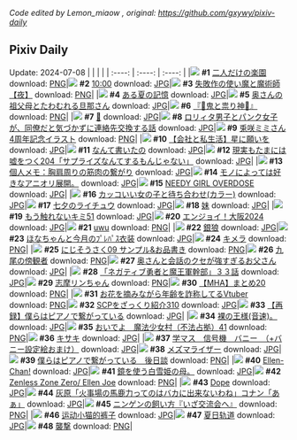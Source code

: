*Code edited by Lemon_miaow , original: https://github.com/gxywy/pixiv-daily*
## Pixiv Daily 
Update: 2024-07-08
|      |      |      |
| :----: | :----: | :----: |
|![](https://pximg.lemonmiaow.xyz/c/240x480/img-master/img/2024/07/06/00/00/33/120269913_p0_master1200.jpg) **#1** [二人だけの楽園](https://www.pixiv.net/artworks/120269913) download: [PNG](https://pximg.lemonmiaow.xyz/img-original/img/2024/07/06/00/00/33/120269913_p0.png)|![](https://pximg.lemonmiaow.xyz/c/240x480/img-master/img/2024/07/06/04/54/56/120275682_p0_master1200.jpg) **#2** [10:00](https://www.pixiv.net/artworks/120275682) download: [JPG](https://pximg.lemonmiaow.xyz/img-original/img/2024/07/06/04/54/56/120275682_p0.jpg)|![](https://pximg.lemonmiaow.xyz/c/240x480/img-master/img/2024/07/06/10/53/56/120280640_p0_master1200.jpg) **#3** [失敗作の使い魔と魔術師【夜】](https://www.pixiv.net/artworks/120280640) download: [PNG](https://pximg.lemonmiaow.xyz/img-original/img/2024/07/06/10/53/56/120280640_p0.png)|
|![](https://pximg.lemonmiaow.xyz/c/240x480/img-master/img/2024/07/07/00/00/33/120301131_p0_master1200.jpg) **#4** [ある夏の記憶](https://www.pixiv.net/artworks/120301131) download: [JPG](https://pximg.lemonmiaow.xyz/img-original/img/2024/07/07/00/00/33/120301131_p0.jpg)|![](https://pximg.lemonmiaow.xyz/c/240x480/img-master/img/2024/07/06/00/05/29/120270365_p0_master1200.jpg) **#5** [奥さんの祖父母とたわむれる旦那さん](https://www.pixiv.net/artworks/120270365) download: [JPG](https://pximg.lemonmiaow.xyz/img-original/img/2024/07/06/00/05/29/120270365_p0.jpg)|![](https://pximg.lemonmiaow.xyz/c/240x480/img-master/img/2024/07/07/16/28/51/120320695_p0_master1200.jpg) **#6** [『👹鬼と祟り神🐉』](https://www.pixiv.net/artworks/120320695) download: [PNG](https://pximg.lemonmiaow.xyz/img-original/img/2024/07/07/16/28/51/120320695_p0.png)|
|![](https://pximg.lemonmiaow.xyz/c/240x480/img-master/img/2024/07/06/00/00/35/120269925_p0_master1200.jpg) **#7** [🌸](https://www.pixiv.net/artworks/120269925) download: [JPG](https://pximg.lemonmiaow.xyz/img-original/img/2024/07/06/00/00/35/120269925_p0.jpg)|![](https://pximg.lemonmiaow.xyz/c/240x480/img-master/img/2024/07/06/12/01/23/120282017_p0_master1200.jpg) **#8** [ロリィタ男子とパンク女子が、同僚だと気づかずに連絡先交換する話](https://www.pixiv.net/artworks/120282017) download: [JPG](https://pximg.lemonmiaow.xyz/img-original/img/2024/07/06/12/01/23/120282017_p0.jpg)|![](https://pximg.lemonmiaow.xyz/c/240x480/img-master/img/2024/07/06/00/00/40/120269951_p0_master1200.jpg) **#9** [兎咲ミミさん4周年記念イラスト](https://www.pixiv.net/artworks/120269951) download: [PNG](https://pximg.lemonmiaow.xyz/img-original/img/2024/07/06/00/00/40/120269951_p0.png)|
|![](https://pximg.lemonmiaow.xyz/c/240x480/img-master/img/2024/07/07/17/03/52/120321580_p0_master1200.jpg) **#10** [【会社と私生活】星に願いを](https://www.pixiv.net/artworks/120321580) download: [JPG](https://pximg.lemonmiaow.xyz/img-original/img/2024/07/07/17/03/52/120321580_p0.jpg)|![](https://pximg.lemonmiaow.xyz/c/240x480/img-master/img/2024/07/07/07/30/02/120309579_p0_master1200.jpg) **#11** [なんて書いたの](https://www.pixiv.net/artworks/120309579) download: [JPG](https://pximg.lemonmiaow.xyz/img-original/img/2024/07/07/07/30/02/120309579_p0.jpg)|![](https://pximg.lemonmiaow.xyz/c/240x480/img-master/img/2024/07/07/20/26/35/120323122_p0_master1200.jpg) **#12** [現実もたまには嘘をつく204「サプライズなんてするもんじゃない」](https://www.pixiv.net/artworks/120323122) download: [JPG](https://pximg.lemonmiaow.xyz/img-original/img/2024/07/07/20/26/35/120323122_p0.jpg)|
|![](https://pximg.lemonmiaow.xyz/c/240x480/img-master/img/2024/07/06/06/00/12/120276432_p0_master1200.jpg) **#13** [個人メモ：胸肩周りの筋肉の繋がり](https://www.pixiv.net/artworks/120276432) download: [JPG](https://pximg.lemonmiaow.xyz/img-original/img/2024/07/06/06/00/12/120276432_p0.jpg)|![](https://pximg.lemonmiaow.xyz/c/240x480/img-master/img/2024/07/06/10/38/11/120280378_p0_master1200.jpg) **#14** [モノによっては好きなアニオリ展開。](https://www.pixiv.net/artworks/120280378) download: [JPG](https://pximg.lemonmiaow.xyz/img-original/img/2024/07/06/10/38/11/120280378_p0.jpg)|![](https://pximg.lemonmiaow.xyz/c/240x480/img-master/img/2024/07/07/00/00/46/120301178_p0_master1200.jpg) **#15** [NEEDY GIRL OVERDOSE](https://www.pixiv.net/artworks/120301178) download: [JPG](https://pximg.lemonmiaow.xyz/img-original/img/2024/07/07/00/00/46/120301178_p0.jpg)|
|![](https://pximg.lemonmiaow.xyz/c/240x480/img-master/img/2024/07/07/12/00/37/120314565_p0_master1200.jpg) **#16** [カッコいい女の子と待ち合わせ(カラー)](https://www.pixiv.net/artworks/120314565) download: [JPG](https://pximg.lemonmiaow.xyz/img-original/img/2024/07/07/12/00/37/120314565_p0.jpg)|![](https://pximg.lemonmiaow.xyz/c/240x480/img-master/img/2024/07/06/13/15/03/120283420_p0_master1200.jpg) **#17** [七夕のライチュウ](https://www.pixiv.net/artworks/120283420) download: [JPG](https://pximg.lemonmiaow.xyz/img-original/img/2024/07/06/13/15/03/120283420_p0.jpg)|![](https://pximg.lemonmiaow.xyz/c/240x480/img-master/img/2024/07/06/21/57/16/120296504_p0_master1200.jpg) **#18** [妹](https://www.pixiv.net/artworks/120296504) download: [JPG](https://pximg.lemonmiaow.xyz/img-original/img/2024/07/06/21/57/16/120296504_p0.jpg)|
|![](https://pximg.lemonmiaow.xyz/c/240x480/img-master/img/2024/07/06/00/02/51/120270198_p0_master1200.jpg) **#19** [もう触れないキミ51](https://www.pixiv.net/artworks/120270198) download: [JPG](https://pximg.lemonmiaow.xyz/img-original/img/2024/07/06/00/02/51/120270198_p0.jpg)|![](https://pximg.lemonmiaow.xyz/c/240x480/img-master/img/2024/07/06/00/00/27/120269874_p0_master1200.jpg) **#20** [エンジョイ！大阪2024](https://www.pixiv.net/artworks/120269874) download: [JPG](https://pximg.lemonmiaow.xyz/img-original/img/2024/07/06/00/00/27/120269874_p0.jpg)|![](https://pximg.lemonmiaow.xyz/c/240x480/img-master/img/2024/07/06/10/34/57/120280324_p0_master1200.jpg) **#21** [uwu](https://www.pixiv.net/artworks/120280324) download: [PNG](https://pximg.lemonmiaow.xyz/img-original/img/2024/07/06/10/34/57/120280324_p0.png)|
|![](https://pximg.lemonmiaow.xyz/c/240x480/img-master/img/2024/07/06/18/00/10/120289442_p0_master1200.jpg) **#22** [銀狼](https://www.pixiv.net/artworks/120289442) download: [JPG](https://pximg.lemonmiaow.xyz/img-original/img/2024/07/06/18/00/10/120289442_p0.jpg)|![](https://pximg.lemonmiaow.xyz/c/240x480/img-master/img/2024/07/07/18/01/19/120323269_p0_master1200.jpg) **#23** [ほなちゃんと今月のﾌﾟﾚﾊﾟｽ衣装](https://www.pixiv.net/artworks/120323269) download: [JPG](https://pximg.lemonmiaow.xyz/img-original/img/2024/07/07/18/01/19/120323269_p0.jpg)|![](https://pximg.lemonmiaow.xyz/c/240x480/img-master/img/2024/07/06/00/05/34/120270369_p0_master1200.jpg) **#24** [キメラ](https://www.pixiv.net/artworks/120270369) download: [PNG](https://pximg.lemonmiaow.xyz/img-original/img/2024/07/06/00/05/34/120270369_p0.png)|
|![](https://pximg.lemonmiaow.xyz/c/240x480/img-master/img/2024/07/06/14/20/45/120284663_p0_master1200.jpg) **#25** [にじそうさく09 サンプル&お品書き](https://www.pixiv.net/artworks/120284663) download: [PNG](https://pximg.lemonmiaow.xyz/img-original/img/2024/07/06/14/20/45/120284663_p0.png)|![](https://pximg.lemonmiaow.xyz/c/240x480/img-master/img/2024/07/06/00/00/12/120269824_p0_master1200.jpg) **#26** [九尾の傍観者](https://www.pixiv.net/artworks/120269824) download: [PNG](https://pximg.lemonmiaow.xyz/img-original/img/2024/07/06/00/00/12/120269824_p0.png)|![](https://pximg.lemonmiaow.xyz/c/240x480/img-master/img/2024/07/07/08/12/50/120301930_p0_master1200.jpg) **#27** [奥さんと会話のクセが強すぎるお父さん](https://www.pixiv.net/artworks/120301930) download: [JPG](https://pximg.lemonmiaow.xyz/img-original/img/2024/07/07/08/12/50/120301930_p0.jpg)|
|![](https://pximg.lemonmiaow.xyz/c/240x480/img-master/img/2024/07/06/18/03/39/120289666_p0_master1200.jpg) **#28** [「ネガティブ勇者と魔王軍幹部」３３話](https://www.pixiv.net/artworks/120289666) download: [JPG](https://pximg.lemonmiaow.xyz/img-original/img/2024/07/06/18/03/39/120289666_p0.jpg)|![](https://pximg.lemonmiaow.xyz/c/240x480/img-master/img/2024/07/06/00/01/30/120270074_p0_master1200.jpg) **#29** [志摩リンちゃん](https://www.pixiv.net/artworks/120270074) download: [PNG](https://pximg.lemonmiaow.xyz/img-original/img/2024/07/06/00/01/30/120270074_p0.png)|![](https://pximg.lemonmiaow.xyz/c/240x480/img-master/img/2024/07/07/13/48/08/120316972_p0_master1200.jpg) **#30** [【MHA】まとめ20](https://www.pixiv.net/artworks/120316972) download: [PNG](https://pximg.lemonmiaow.xyz/img-original/img/2024/07/07/13/48/08/120316972_p0.png)|
|![](https://pximg.lemonmiaow.xyz/c/240x480/img-master/img/2024/07/06/20/06/57/120293074_p0_master1200.jpg) **#31** [お花を摘みながら年齢を詐称してるVtuber](https://www.pixiv.net/artworks/120293074) download: [PNG](https://pximg.lemonmiaow.xyz/img-original/img/2024/07/06/20/06/57/120293074_p0.png)|![](https://pximg.lemonmiaow.xyz/c/240x480/img-master/img/2024/07/06/21/00/31/120294674_p0_master1200.jpg) **#32** [SCPをざっくり紹介310](https://www.pixiv.net/artworks/120294674) download: [JPG](https://pximg.lemonmiaow.xyz/img-original/img/2024/07/06/21/00/31/120294674_p0.jpg)|![](https://pximg.lemonmiaow.xyz/c/240x480/img-master/img/2024/07/06/00/52/27/120270342_p0_master1200.jpg) **#33** [【再録】僕らはピアノで繋がっている](https://www.pixiv.net/artworks/120270342) download: [JPG](https://pximg.lemonmiaow.xyz/img-original/img/2024/07/06/00/52/27/120270342_p0.jpg)|
|![](https://pximg.lemonmiaow.xyz/c/240x480/img-master/img/2024/07/06/12/02/36/120271016_p0_master1200.jpg) **#34** [裸の王様(音速)。](https://www.pixiv.net/artworks/120271016) download: [JPG](https://pximg.lemonmiaow.xyz/img-original/img/2024/07/06/12/02/36/120271016_p0.jpg)|![](https://pximg.lemonmiaow.xyz/c/240x480/img-master/img/2024/07/06/10/00/19/120279785_p0_master1200.jpg) **#35** [おいでよ　魔法少女村（不法占拠）41](https://www.pixiv.net/artworks/120279785) download: [PNG](https://pximg.lemonmiaow.xyz/img-original/img/2024/07/06/10/00/19/120279785_p0.png)|![](https://pximg.lemonmiaow.xyz/c/240x480/img-master/img/2024/07/06/00/00/31/120269903_p0_master1200.jpg) **#36** [キサキ](https://www.pixiv.net/artworks/120269903) download: [JPG](https://pximg.lemonmiaow.xyz/img-original/img/2024/07/06/00/00/31/120269903_p0.jpg)|
|![](https://pximg.lemonmiaow.xyz/c/240x480/img-master/img/2024/07/06/08/00/07/120278009_p0_master1200.jpg) **#37** [学マス　信号機　バニー　（+バニー設定絵おまけ）](https://www.pixiv.net/artworks/120278009) download: [JPG](https://pximg.lemonmiaow.xyz/img-original/img/2024/07/06/08/00/07/120278009_p0.jpg)|![](https://pximg.lemonmiaow.xyz/c/240x480/img-master/img/2024/07/07/14/50/54/120301139_p0_master1200.jpg) **#38** [メズマライザー](https://www.pixiv.net/artworks/120301139) download: [JPG](https://pximg.lemonmiaow.xyz/img-original/img/2024/07/07/14/50/54/120301139_p0.jpg)|![](https://pximg.lemonmiaow.xyz/c/240x480/img-master/img/2024/07/07/00/35/41/120301551_p0_master1200.jpg) **#39** [僕らはピアノで繋がっている　後日談](https://www.pixiv.net/artworks/120301551) download: [PNG](https://pximg.lemonmiaow.xyz/img-original/img/2024/07/07/00/35/41/120301551_p0.png)|
|![](https://pximg.lemonmiaow.xyz/c/240x480/img-master/img/2024/07/06/15/11/39/120285707_p0_master1200.jpg) **#40** [Ellen-Chan!](https://www.pixiv.net/artworks/120285707) download: [JPG](https://pximg.lemonmiaow.xyz/img-original/img/2024/07/06/15/11/39/120285707_p0.jpg)|![](https://pximg.lemonmiaow.xyz/c/240x480/img-master/img/2024/07/07/21/27/47/120330516_p0_master1200.jpg) **#41** [鏡を使う白雪姫の母。](https://www.pixiv.net/artworks/120330516) download: [JPG](https://pximg.lemonmiaow.xyz/img-original/img/2024/07/07/21/27/47/120330516_p0.jpg)|![](https://pximg.lemonmiaow.xyz/c/240x480/img-master/img/2024/07/06/15/10/25/120285678_p0_master1200.jpg) **#42** [Zenless Zone Zero/ Ellen Joe](https://www.pixiv.net/artworks/120285678) download: [PNG](https://pximg.lemonmiaow.xyz/img-original/img/2024/07/06/15/10/25/120285678_p0.png)|
|![](https://pximg.lemonmiaow.xyz/c/240x480/img-master/img/2024/07/07/00/00/27/120301120_p0_master1200.jpg) **#43** [Dope](https://www.pixiv.net/artworks/120301120) download: [JPG](https://pximg.lemonmiaow.xyz/img-original/img/2024/07/07/00/00/27/120301120_p0.jpg)|![](https://pximg.lemonmiaow.xyz/c/240x480/img-master/img/2024/07/06/17/55/16/120289285_p0_master1200.jpg) **#44** [灰原「火事場の馬鹿力ってのはバカに出来ないわね」コナン「あぁ」](https://www.pixiv.net/artworks/120289285) download: [JPG](https://pximg.lemonmiaow.xyz/img-original/img/2024/07/06/17/55/16/120289285_p0.jpg)|![](https://pximg.lemonmiaow.xyz/c/240x480/img-master/img/2024/07/07/12/00/10/120314493_p0_master1200.jpg) **#45** [ニンゲンの飼い方『いざ交流会へ』](https://www.pixiv.net/artworks/120314493) download: [PNG](https://pximg.lemonmiaow.xyz/img-original/img/2024/07/07/12/00/10/120314493_p0.png)|
|![](https://pximg.lemonmiaow.xyz/c/240x480/img-master/img/2024/07/07/15/16/36/120318914_p0_master1200.jpg) **#46** [运动小猫的裤子](https://www.pixiv.net/artworks/120318914) download: [JPG](https://pximg.lemonmiaow.xyz/img-original/img/2024/07/07/15/16/36/120318914_p0.jpg)|![](https://pximg.lemonmiaow.xyz/c/240x480/img-master/img/2024/07/06/00/55/41/120271935_p0_master1200.jpg) **#47** [夏日轨道](https://www.pixiv.net/artworks/120271935) download: [JPG](https://pximg.lemonmiaow.xyz/img-original/img/2024/07/06/00/55/41/120271935_p0.jpg)|![](https://pximg.lemonmiaow.xyz/c/240x480/img-master/img/2024/07/06/19/37/40/120292166_p0_master1200.jpg) **#48** [襲撃](https://www.pixiv.net/artworks/120292166) download: [PNG](https://pximg.lemonmiaow.xyz/img-original/img/2024/07/06/19/37/40/120292166_p0.png)|
